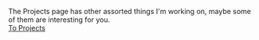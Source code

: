 The Projects page has other assorted things I'm working on, maybe some of them are interesting for you.  
[To Projects](/projects)
